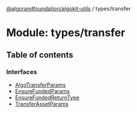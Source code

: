 [@algorandfoundation/algokit-utils](../index.md) / types/transfer

# Module: types/transfer

## Table of contents

### Interfaces

- [AlgoTransferParams](../interfaces/types_transfer.AlgoTransferParams.md)
- [EnsureFundedParams](../interfaces/types_transfer.EnsureFundedParams.md)
- [EnsureFundedReturnType](../interfaces/types_transfer.EnsureFundedReturnType.md)
- [TransferAssetParams](../interfaces/types_transfer.TransferAssetParams.md)
